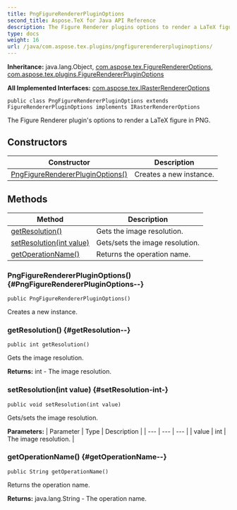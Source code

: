 ```yaml
---
title: PngFigureRendererPluginOptions
second_title: Aspose.TeX for Java API Reference
description: The Figure Renderer plugins options to render a LaTeX figure in PNG.
type: docs
weight: 16
url: /java/com.aspose.tex.plugins/pngfigurerendererpluginoptions/
---
```

**Inheritance:**
java.lang.Object, [com.aspose.tex.FigureRendererOptions](../../com.aspose.tex/figurerendereroptions), [com.aspose.tex.plugins.FigureRendererPluginOptions](../../com.aspose.tex.plugins/figurerendererpluginoptions)

**All Implemented Interfaces:**
[com.aspose.tex.IRasterRendererOptions](../../com.aspose.tex/irasterrendereroptions)
```
public class PngFigureRendererPluginOptions extends FigureRendererPluginOptions implements IRasterRendererOptions
```

The Figure Renderer plugin's options to render a LaTeX figure in PNG.
## Constructors

| Constructor | Description |
| --- | --- |
| [PngFigureRendererPluginOptions()](#PngFigureRendererPluginOptions--) | Creates a new instance. |
## Methods

| Method | Description |
| --- | --- |
| [getResolution()](#getResolution--) | Gets the image resolution. |
| [setResolution(int value)](#setResolution-int-) | Gets/sets the image resolution. |
| [getOperationName()](#getOperationName--) | Returns the operation name. |
### PngFigureRendererPluginOptions() {#PngFigureRendererPluginOptions--}
```
public PngFigureRendererPluginOptions()
```


Creates a new instance.

### getResolution() {#getResolution--}
```
public int getResolution()
```


Gets the image resolution.

**Returns:**
int - The image resolution.
### setResolution(int value) {#setResolution-int-}
```
public void setResolution(int value)
```


Gets/sets the image resolution.

**Parameters:**
| Parameter | Type | Description |
| --- | --- | --- |
| value | int | The image resolution. |

### getOperationName() {#getOperationName--}
```
public String getOperationName()
```


Returns the operation name.

**Returns:**
java.lang.String - The operation name.

